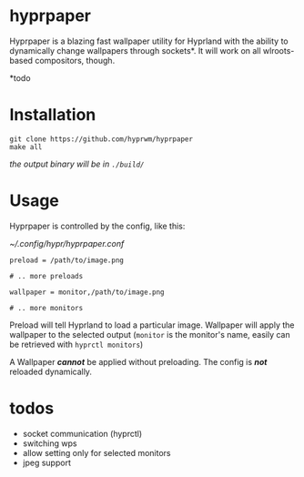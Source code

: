 # hyprpaper

Hyprpaper is a blazing fast wallpaper utility for Hyprland with the ability to dynamically change wallpapers through sockets*. It will work on all wlroots-based compositors, though.

*todo

# Installation

```
git clone https://github.com/hyprwm/hyprpaper
make all
```
*the output binary will be in `./build/`*

# Usage

Hyprpaper is controlled by the config, like this:

*~/.config/hypr/hyprpaper.conf*
```
preload = /path/to/image.png

# .. more preloads

wallpaper = monitor,/path/to/image.png

# .. more monitors
```

Preload will tell Hyprland to load a particular image. Wallpaper will apply the wallpaper to the selected output (`monitor` is the monitor's name, easily can be retrieved with `hyprctl monitors`)

A Wallpaper ***cannot*** be applied without preloading. The config is ***not*** reloaded dynamically.

# todos

- socket communication (hyprctl)
- switching wps
- allow setting only for selected monitors
- jpeg support
